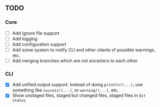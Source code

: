 ## TODO

### Core
- [ ] Add ignore file support
- [ ] Add logging
- [ ] Add configuration support
- [ ] Add some system to notify CLI and other clients of possible warnings, etc.
- [ ] Add merging branches which are not ancestors to each other

### CLI
- [x] Add unified output support. Instead of doing `println!(...)`, use something like `success!(...)`, or `warning!(...)`, etc.
- [x] Show unstaged files, staged but changed files, staged files in `dit status`
